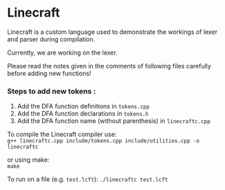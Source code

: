 # Linecraft
Linecraft is a custom language used to demonstrate the workings of lexer and parser during compilation.

Currently, we are working on the lexer.




Please read the notes given in the comments of following files carefully before adding new functions!

### Steps to add new tokens :
1. Add the DFA function definitions in ```tokens.cpp```
2. Add the DFA function declarations in ```tokens.h```
3. Add the DFA function name (without parenthesis) in ```linecraftc.cpp```



To compile the Linecraft compiler use:  
```g++ linecraftc.cpp include/tokens.cpp include/utilities.cpp -o linecraftc```

or using make:  
```make```

To run on a file (e.g. ```test.lcft```): 
```./linecraftc test.lcft```



